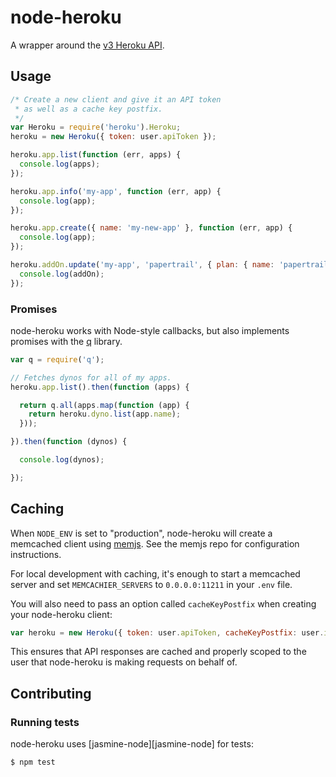 # node-heroku

A wrapper around the [v3 Heroku API][platform-api-reference].

## Usage

```javascript
/* Create a new client and give it an API token
 * as well as a cache key postfix.
 */
var Heroku = require('heroku').Heroku;
heroku = new Heroku({ token: user.apiToken });

heroku.app.list(function (err, apps) {
  console.log(apps);
});

heroku.app.info('my-app', function (err, app) {
  console.log(app);
});

heroku.app.create({ name: 'my-new-app' }, function (err, app) {
  console.log(app);
});

heroku.addOn.update('my-app', 'papertrail', { plan: { name: 'papertrail:fixa' } }, function (err, addOn) {
  console.log(addOn);
});
```

### Promises

node-heroku works with Node-style callbacks, but also implements promises with the [q][q] library.

```javascript
var q = require('q');

// Fetches dynos for all of my apps.
heroku.app.list().then(function (apps) {

  return q.all(apps.map(function (app) {
    return heroku.dyno.list(app.name);
  }));

}).then(function (dynos) {

  console.log(dynos);

});
```

## Caching

When `NODE_ENV` is set to "production", node-heroku will create a memcached client using [memjs][memjs]. See the memjs repo for configuration instructions.

For local development with caching, it's enough to start a memcached server and set `MEMCACHIER_SERVERS` to `0.0.0.0:11211` in your `.env` file.

You will also need to pass an option called `cacheKeyPostfix` when creating your node-heroku client:

```javascript
var heroku = new Heroku({ token: user.apiToken, cacheKeyPostfix: user.id });
```

This ensures that API responses are cached and properly scoped to the user that node-heroku is making requests on behalf of.

## Contributing

### Running tests

node-heroku uses [jasmine-node][jasmine-node] for tests:

```javascript
$ npm test
```

[platform-api-reference]: https://devcenter.heroku.com/articles/platform-api-reference
[q]: https://github.com/kriskowal/q
[memjs]: https://github.com/alevy/memjs
[jasmien-node]: https://github.com/mhevery/jasmine-node

